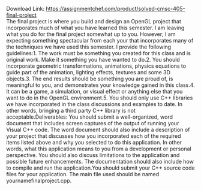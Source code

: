 Download Link: https://assignmentchef.com/product/solved-cmsc-405-final-project
<br>
The final project is where you build and design an OpenGL project that incorporates much of what you have learned this semester. I am leaving what you do for the final project somewhat up to you. However; I am expecting something spectacular from each your that incorporates many of the techniques we have used this semester. I provide the following guidelines:1. The work must be something you created for this class and is original work. Make it something you have wanted to do.2. You should incorporate geometric transformations, animations, physics equations to guide part of the animation, lighting effects, textures and some 3D objects.3. The end results should be something you are proud of, is meaningful to you, and demonstrates your knowledge gained in this class.4. It can be a game, a simulation, or visual effect or anything else that you want to do in the OpenGL environment.5. You should only use C++ libraries we have incorporated in the class discussions and examples to date. In other words, bringing a third party C++ library is not acceptable.Deliverables: You should submit a well-organized, word document that includes screen captures of the output of running your Visual C++ code. The word document should also include a description of your project that discusses how you incorporated each of the required items listed above and why you selected to do this application. In other words, what this application means to you from a development or personal perspective. You should also discuss limitations to the application and possible future enhancements. The documentation should also include how to compile and run the application.You should submit your C++ source code files for your application. The main file used should be named yournamefinalproject.cpp.